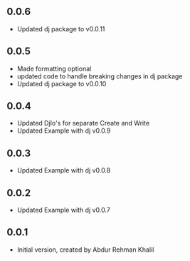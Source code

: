 ## 0.0.6

- Updated dj package to v0.0.11

## 0.0.5

- Made formatting optional
- updated code to handle breaking changes in dj package
- Updated dj package to v0.0.10

## 0.0.4

- Updated DjIo's for separate Create and Write
- Updated Example with dj v0.0.9

## 0.0.3

- Updated Example with dj v0.0.8

## 0.0.2

- Updated Example with dj v0.0.7

## 0.0.1

- Initial version, created by Abdur Rehman Khalil
